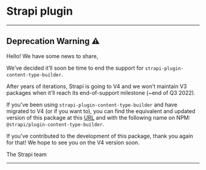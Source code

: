 # Strapi plugin

---

## Deprecation Warning :warning:

Hello! We have some news to share,

We’ve decided it’ll soon be time to end the support for `strapi-plugin-content-type-builder`.

After years of iterations, Strapi is going to V4 and we won’t maintain V3 packages when it’ll reach its end-of-support milestone (~end of Q3 2022).

If you’ve been using `strapi-plugin-content-type-builder` and have migrated to V4 (or if you want to), you can find the equivalent and updated version of this package at this [URL](https://github.com/strapi/strapi/tree/master/packages/core/content-type-builder) and with the following name on NPM: `@strapi/plugin-content-type-builder`.

If you’ve contributed to the development of this package, thank you again for that! We hope to see you on the V4 version soon.

The Strapi team

---

